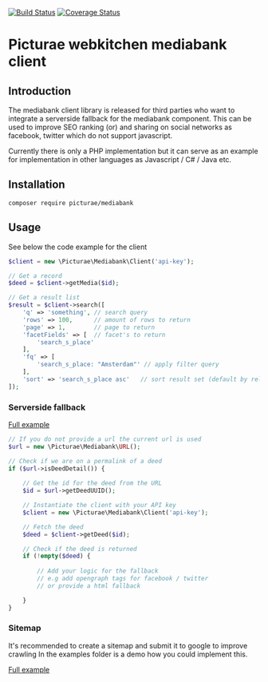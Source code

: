 [![Build Status](https://travis-ci.org/picturae/mediabank.svg?branch=master)](https://travis-ci.org/picturae/mediabank)
[![Coverage Status](https://coveralls.io/repos/picturae/mediabank/badge.svg?branch=master&service=github)](https://coveralls.io/github/picturae/mediabank?branch=master)

# Picturae webkitchen mediabank client #

## Introduction ##

The mediabank client library is released for third parties who want to integrate
a serverside fallback for the mediabank component.
This can be used to improve SEO ranking (or) and sharing on social networks as facebook, twitter
which do not support javascript.

Currently there is only a PHP implementation but it can serve as an example for 
implementation in other languages as Javascript / C# / Java etc.

## Installation ##

```
composer require picturae/mediabank
```

## Usage ##

See below the code example for the client

```php
$client = new \Picturae\Mediabank\Client('api-key');

// Get a record
$deed = $client->getMedia($id);

// Get a result list
$result = $client->search([
    'q' => 'something', // search query
    'rows' => 100,      // amount of rows to return
    'page' => 1,        // page to return
    'facetFields' => [  // facet's to return
        'search_s_place'
    ],
    'fq' => [
        'search_s_place: "Amsterdam"' // apply filter query
    ],
    'sort' => 'search_s_place asc'   // sort result set (default by relevance)
]);
```

### Serverside fallback ###

[Full example](examples/serverside-fallback)

```php
// If you do not provide a url the current url is used
$url = new \Picturae\Mediabank\URL();

// Check if we are on a permalink of a deed
if ($url->isDeedDetail()) {
    
    // Get the id for the deed from the URL
    $id = $url->getDeedUUID();

    // Instantiate the client with your API key
    $client = new \Picturae\Mediabank\Client('api-key');

    // Fetch the deed
    $deed = $client->getDeed($id);

    // Check if the deed is returned
    if (!empty($deed) {
        
        // Add your logic for the fallback
        // e.g add opengraph tags for facebook / twitter
        // or provide a html fallback

    }
}

```

### Sitemap ###

It's recommended to create a sitemap and submit it to google to improve crawling
In the examples folder is a demo how you could implement this.

[Full example](examples/sitemap)